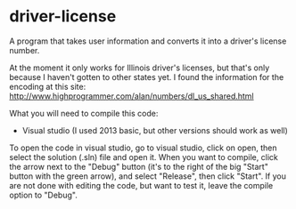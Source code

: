 # driver-license
A program that takes user information and converts it into a driver's license number.

At the moment it only works for Illinois driver's licenses, but that's only because I haven't gotten to other states yet. I found the information for the encoding at this site: http://www.highprogrammer.com/alan/numbers/dl_us_shared.html

What you will need to compile this code:
- Visual studio (I used 2013 basic, but other versions should work as well)

To open the code in visual studio, go to visual studio, click on open, then select the solution (.sln) file and open it. When you want to compile, click the arrow next to the "Debug" button (it's to the right of the big "Start" button with the green arrow), and select "Release", then click "Start". If you are not done with editing the code, but want to test it, leave the compile option to "Debug".
